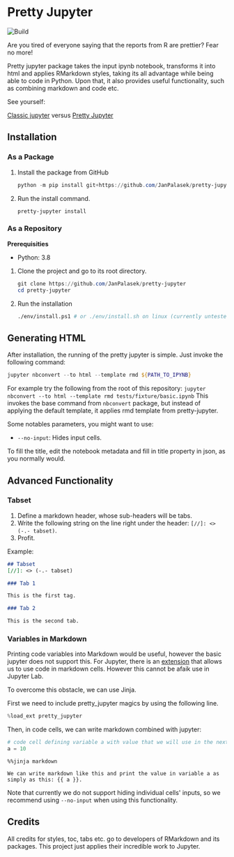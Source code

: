 # Pretty Jupyter
![Build](https://github.com/JanPalasek/pretty-jupyter/actions/workflows/ci.yml/badge.svg)

Are you tired of everyone saying that the reports from R are prettier? Fear no more!

Pretty jupyter package takes the input ipynb notebook, transforms it into html and applies RMarkdown styles, taking its all advantage while being able to code in Python. Upon that, it also provides useful functionality, such as combining markdown and code etc.

See yourself:

[Classic jupyter](http://janpalasek.com/classic-jupyter-example.html) versus [Pretty Jupyter](http://janpalasek.com/pretty-jupyter-example.html)

## Installation
### As a Package

1. Install the package from GitHub
    ```powershell
    python -m pip install git+https://github.com/JanPalasek/pretty-jupyter
    ```

2. Run the install command.
    ```
    pretty-jupyter install
    ```


### As a Repository

**Prerequisities**
- Python: 3.8

1. Clone the project and go to its root directory.
    ```powershell
    git clone https://github.com/JanPalasek/pretty-jupyter
    cd pretty-jupyter
    ```
2. Run the installation
    ```sh
    ./env/install.ps1 # or ./env/install.sh on linux (currently untested)
    ```

## Generating HTML

After installation, the running of the pretty jupyter is simple. Just invoke the following command:

```powershell
jupyter nbconvert --to html --template rmd ${PATH_TO_IPYNB}
```

For example try the following from the root of this repository: `jupyter nbconvert --to html --template rmd tests/fixture/basic.ipynb`
This invokes the base command from `nbconvert` package, but instead of applying the default template, it applies rmd template from pretty-jupyter.

Some notables parameters, you might want to use:

- `--no-input`: Hides input cells.

To fill the title, edit the notebook metadata and fill in title property in json, as you normally would.

## Advanced Functionality

### Tabset
1. Define a markdown header, whose sub-headers will be tabs.
2. Write the following string on the line right under the header: `[//]: <> (-.- tabset)`.
3. Profit.

Example:
```md
## Tabset
[//]: <> (-.- tabset)

### Tab 1

This is the first tag.

### Tab 2

This is the second tab.
```

### Variables in Markdown
Printing code variables into Markdown would be useful, however the basic jupyter does not support this. For Jupyter, there is an [extension](https://jupyter-contrib-nbextensions.readthedocs.io/en/latest/nbextensions/python-markdown/readme.html) that allows us to use code in markdown cells. However this cannot be afaik use in Jupyter Lab.

To overcome this obstacle, we can use Jinja.

First we need to include pretty_jupyter magics by using the following line.

```python
%load_ext pretty_jupyter
```

Then, in code cells, we can write markdown combined with jupyter:

```python
# code cell defining variable a with value that we will use in the next code cell
a = 10
```

```jinja
%%jinja markdown

We can write markdown like this and print the value in variable a as simply as this: {{ a }}.
```

Note that currently we do not support hiding individual cells' inputs, so we recommend using `--no-input` when using this functionality.


## Credits

All credits for styles, toc, tabs etc. go to developers of RMarkdown and its packages. This project just applies their incredible work to Jupyter.
